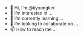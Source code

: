 - 👋 Hi, I’m @kyoongkin
- 👀 I’m interested in ...
- 🌱 I’m currently learning ...
- 💞️ I’m looking to collaborate on ...
- 📫 How to reach me ...

<!---
kyoongkin/kyoongkin is a ✨ special ✨ repository because its `README.md` (this file) appears on your GitHub profile.
You can click the Preview link to take a look at your changes.
--->
